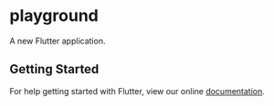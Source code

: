 # playground

A new Flutter application.

## Getting Started

For help getting started with Flutter, view our online
[documentation](https://flutter.io/).
